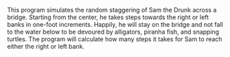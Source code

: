 This program simulates the random staggering of Sam the Drunk
across a bridge. Starting from the center, he takes steps towards the right or 
left banks in one-foot increments. Happily, he will stay on the bridge and not 
fall to the water below to be devoured by alligators, piranha fish, and snapping
turtles. The program will calculate how many steps it takes for Sam to reach 
either the right or left bank. 

